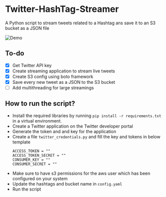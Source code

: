 # Twitter-HashTag-Streamer
A Python script to stream tweets related to a Hashtag ans save it to an S3 bucket as a JSON file

![Demo](demo.gif)

## To-do
 - [X] Get Twitter API key
 - [X] Create streaming application to stream live tweets
 - [X] Create S3 config using boto framework
 - [X] Save every new tweet as a JSON to the S3 bucket
 - [ ] Add multithreading for large streamings

## How to run the  script?

 - Install the required libraries by running ```pip install -r requirements.txt``` in a virtual environment.
 - Create a Twitter application on the Twitter developer portal
 - Generate the token and and key for the application
 - Create a file ```twitter_credentials.py``` and fill the key and tokens in below template
 	```
 	ACCESS_TOKEN = ""
	ACCESS_TOKEN_SECRET = ""
	CONSUMER_KEY = ""
	CONSUMER_SECRET = ""
 	```
 - Make sure to have s3 permissions for the aws user which has been configured on your system
 - Update the hashtags and bucket name in ```config.yaml```
 - Run the script
